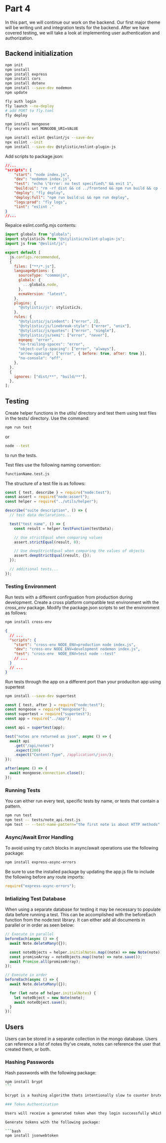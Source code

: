 # Part 4

In this part, we will continue our work on the backend. Our first major theme will be writing unit and integration tests for the backend. After we have covered testing, we will take a look at implementing user authentication and authorization.

## Backend initialization

```bash
npm init
npm install
npm install express
npm install cors
npm install dotenv
npm install --save-dev nodemon
npm update

fly auth login
fly launch --no-deploy
# add PORT to fly.toml
fly deploy

npm install mongoose
fly secrets set MONGODB_URI=VALUE

npm install eslint @eslint/js --save-dev
npx eslint --init
npm install --save-dev @stylistic/eslint-plugin-js
```

Add scripts to package.json:

```json
//...
"scripts": {
    "start": "node index.js",
    "dev": "nodemon index.js",
    "test": "echo \"Error: no test specified\" && exit 1",
    "build:ui": "rm -rf dist && cd ../frontend && npm run build && cp -r dist ../backend",
    "deploy": "fly deploy",
    "deploy:full": "npm run build:ui && npm run deploy",
    "logs:prod": "fly logs",
    "lint": "eslint ."
}
//...
```

Repalce eslint.config.mjs contents:

```mjs
import globals from "globals";
import stylisticJs from "@stylistic/eslint-plugin-js";
import js from "@eslint/js";

export default [
  js.configs.recommended,
  {
    files: ["**/*.js"],
    languageOptions: {
      sourceType: "commonjs",
      globals: {
        ...globals.node,
      },
      ecmaVersion: "latest",
    },
    plugins: {
      "@stylistic/js": stylisticJs,
    },
    rules: {
      "@stylistic/js/indent": ["error", 2],
      "@stylistic/js/linebreak-style": ["error", "unix"],
      "@stylistic/js/quotes": ["error", "single"],
      "@stylistic/js/semi": ["error", "never"],
      eqeqeq: "error",
      "no-trailing-spaces": "error",
      "object-curly-spacing": ["error", "always"],
      "arrow-spacing": ["error", { before: true, after: true }],
      "no-console": "off",
    },
  },
  {
    ignores: ["dist/**", "build/**"],
  },
];
```

## Testing

Create helper functions in the utils/ directory and test them using test files in the tests/ directory.
Use the command:

```bash
npm run test
```

or

```bash
node --test
```

to run the tests.

Test files use the following naming convention:

```bash
functionName.test.js
```

The structure of a test file is as follows:

```javascript
const { test, describe } = require("node:test");
const assert = require("node:assert");
const helper = require("../utils/helper");

describe("suite description", () => {
  // test data declarations...

  test("test name", () => {
    const result = helper.testFunction(testData);

    // Use strictEqual when comparing values
    assert.strictEqual(result, 0);

    // Use deepStrictEqual when comparing the values of objects
    assert.deepStrictEqual(result, {});
  });

  // additional tests...
});
```

### Testing Environment

Run tests with a different confirguation from production during development.
Create a cross platform compatible test environment with the _cross_env_ package. Modify the package.json scripts to set the environment as follows:

```bash
npm install cross-env
```

```json
{
  // ...
  "scripts": {
    "start": "cross-env NODE_ENV=production node index.js",
    "dev": "cross-env NODE_ENV=development nodemon index.js",
    "test": "cross-env  NODE_ENV=test node --test"
    // ...
  }
  // ...
}
```

Run tests through the app on a different port than your produciton app using supertest

```bash
npm install --save-dev supertest
```

```javascript
const { test, after } = require("node:test");
const mongoose = require("mongoose");
const supertest = require("supertest");
const app = require("../app");

const api = supertest(app);

test("notes are returned as json", async () => {
  await api
    .get("/api/notes")
    .expect(200)
    .expect("Content-Type", /application\/json/);
});

after(async () => {
  await mongoose.connection.close();
});
```

### Running Tests

You can either run every test, specific tests by name, or tests that contain a pattern.

```bash
npm run test
npm test -- tests/note_api.test.js
npm test -- --test-name-pattern="the first note is about HTTP methods"
```

### Async/Await Error Handling

To avoid using try catch blocks in async/await operations use the following package:

```bash
npm install express-async-errors
```

Be sure to use the installed package by updating the app.js file to include the following before any route imports:

```javascript
require("express-async-errors");
```

### Intializing Test Database

When using a separate database for testing it may be necessary to populate data before running a test. This can be accomplished with the beforeEach function from the node:test library. It can either add all documents in parallel or in order as seen below:

```javascript
// Execute in parallel
beforeEach(async () => {
  await Note.deleteMany({});

  const noteObjects = helper.initialNotes.map((note) => new Note(note));
  const promiseArray = noteObjects.map((note) => note.save());
  await Promise.all(promiseArray);
});

// Execute in order
beforeEach(async () => {
  await Note.deleteMany({});

  for (let note of helper.initialNotes) {
    let noteObject = new Note(note);
    await noteObject.save();
  }
});
```

## Users

Users can be stored in a separate collection in the mongo database. Users can reference a list of notes thy've create, notes can reference the user that created them, or both.

### Hashing Passwords

Hash passwords with the following package:

````bash
npm install brypt
```

bcrypt is a hashing algorithm thats intentionally slow to counter brute force password crackers.

### Token Authentication

Users will receive a generated token when they login successfully which will be passed along with each request.

Generate tokens with the following package:

```bash
npm install jsonwebtoken
````
